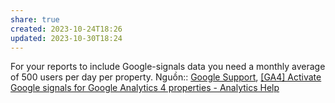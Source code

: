 ```yaml
---
share: true
created: 2023-10-24T18:26
updated: 2023-10-30T18:24
---
```

For your reports to include Google-signals data you need a monthly average of 500 users per day per property.
Nguồn:: [Google Support](../../../%E2%9C%8D%EF%B8%8FL%E1%BA%ADp%20tr%C3%ACnh/%CE%9E%20Ngu%E1%BB%93n%20v%C3%A0%20t%C3%A0i%20nguy%C3%AAn%20h%E1%BB%97%20tr%E1%BB%A3/%CE%9E%20Ngu%E1%BB%93n/Google%20Support.md), [[GA4] Activate Google signals for Google Analytics 4 properties - Analytics Help](https://support.google.com/analytics/answer/9445345?sjid=15541438504357375011-AP#zippy=%2Cin-this-article%2Ccross-platform-reporting)
